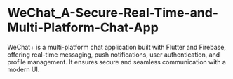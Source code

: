 # WeChat_A-Secure-Real-Time-and-Multi-Platform-Chat-App
WeChat+ is a multi-platform chat application built with Flutter and Firebase, offering real-time messaging, push notifications, user authentication, and profile management. It ensures secure and seamless communication with a modern UI.

